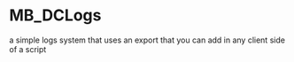# MB_DCLogs
a simple logs system that uses an export that you can add in any client side of a script
